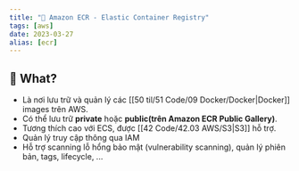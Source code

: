 ```yaml
---
title: "🌱 Amazon ECR - Elastic Container Registry"
tags: [aws]
date: 2023-03-27
alias: [ecr]
---
```


## 🌿 What?
- Là nơi lưu trữ và quản lý các [[50 til/51 Code/09 Docker/Docker|Docker]] images trên AWS.
- Có thể lưu trữ **private** hoặc **public(trên Amazon ECR Public Gallery)**.
- Tương thích cao với ECS, được [[42 Code/42.03 AWS/S3|S3]] hỗ trợ.
- Quản lý truy cập thông qua IAM
- Hỗ trợ scanning lỗ hổng bảo mật (vulnerability scanning), quản lý phiên bản, tags, lifecycle, ...

